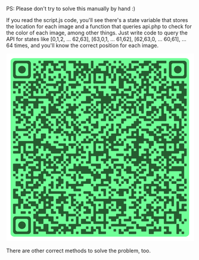 PS: Please don't try to solve this manually by hand :\)

If you read the script.js code, you'll see there's a state variable that stores the location for each image and a function that queries api.php to check for the color of each image, among other things.
Just write code to query the API for states like [0,1,2, ... 62,63], [63,0,1, ... 61,62], [62,63,0, ... 60,61], ... 64 times, and you'll know the correct position for each image.

![Here's how the solved QR looks like](solved.png)

There are other correct methods to solve the problem, too.